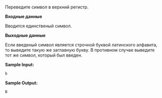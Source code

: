 Переведите символ в верхний регистр.

**Входные данные**

Вводится единственый символ.

**Выходные данные**

Если введеный символ является строчной буквой латинского алфавита, то выведите такую же заглавную букву. В противном случае выведите тот же символ, который был введен.

**Sample Input:**

```cpp
b
```

**Sample Output:**

```cpp
B
```
